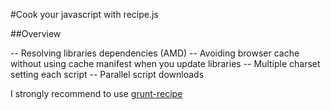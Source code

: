 #Cook your javascript with recipe.js

##Overview

-- Resolving libraries dependencies (AMD)
-- Avoiding browser cache without using cache manifest when you update libraries
-- Multiple charset setting each script
-- Parallel script downloads

I strongly recommend to use [grunt-recipe](https://github.com/sideroad/grunt-recipe/)
